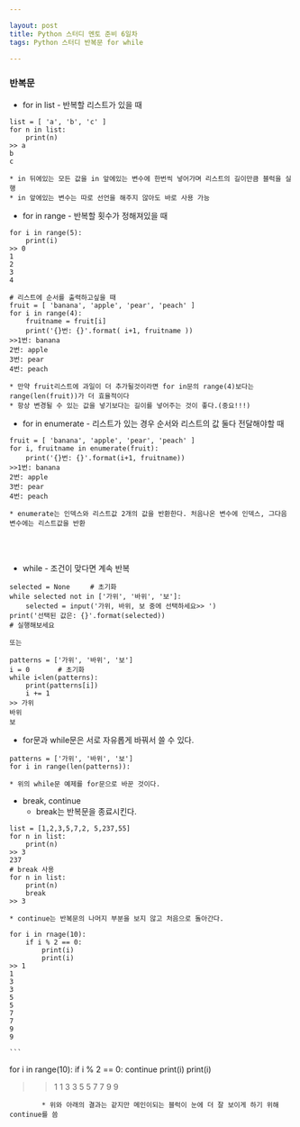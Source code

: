 ```yaml
---

layout: post
title: Python 스터디 멘토 준비 6일차
tags: Python 스터디 반복문 for while

---
```


### 반복문
* for in list - 반복할 리스트가 있을 때
```
list = [ 'a', 'b', 'c' ]
for n in list:
	print(n)
>> a
b
c
```
	* in 뒤에있는 모든 값을 in 앞에있는 변수에 한번씩 넣어가며 리스트의 길이만큼 블럭을 실행
	* in 앞에있는 변수는 따로 선언을 해주지 않아도 바로 사용 가능

* for in range - 반복할 횟수가 정해져있을 때
```
for i in range(5):
	print(i)
>> 0
1
2
3
4
```
```
# 리스트에 순서를 출력하고싶을 때
fruit = [ 'banana', 'apple', 'pear', 'peach' ]
for i in range(4):
	fruitname = fruit[i]
    print('{}번: {}'.format( i+1, fruitname ))
>>1번: banana
2번: apple
3번: pear
4번: peach
```
	* 만약 fruit리스트에 과일이 더 추가될것이라면 for in문의 range(4)보다는 range(len(fruit))가 더 효율적이다
	* 항상 변경될 수 있는 값을 넣기보다는 길이를 넣어주는 것이 좋다.(중요!!!)

* for in enumerate - 리스트가 있는 경우 순서와 리스트의 값 둘다 전달해야할 때
```
fruit = [ 'banana', 'apple', 'pear', 'peach' ]
for i, fruitname in enumerate(fruit):
	print('{}번: {}'.format(i+1, fruitname))
>>1번: banana
2번: apple
3번: pear
4번: peach
```
	* enumerate는 인덱스와 리스트값 2개의 값을 반환한다. 처음나온 변수에 인덱스, 그다음 변수에는 리스트값을 반환

<br/><br/>
* while - 조건이 맞다면 계속 반복
```
selected = None		# 초기화
while selected not in ['가위', '바위', '보']:
	selected = input('가위, 바위, 보 중에 선택하세요>> ')
print('선택된 값은: {}'.format(selected))
# 실행해보세요
```

	또는
```
patterns = ['가위', '바위', '보']
i = 0		# 초기화
while i<len(patterns):
	print(patterns[i])
    i += 1
>> 가위
바위
보
```

* for문과 while문은 서로 자유롭게 바꿔서 쓸 수 있다.
```
patterns = ['가위', '바위', '보']
for i in range(len(patterns)):
```
	* 위의 while문 예제를 for문으로 바꾼 것이다.

* break, continue
	* break는 반복문을 종료시킨다.
```
list = [1,2,3,5,7,2, 5,237,55]
for n in list:
	print(n)
>> 3
237
# break 사용
for n in list:
	print(n)
    break
>> 3
```
	* continue는 반복문의 나머지 부분을 보지 않고 처음으로 돌아간다.
```
for i in rnage(10):
	if i % 2 == 0:
		print(i)
        print(i)
>> 1
1
3
3
5
5
7
7
9
9
```

	```
for i in range(10):
	if i % 2 == 0:
    	continue
	print(i)
	print(i)
>> 1
1
3
3
5
5
7
7
9
9
```
		* 위와 아래의 결과는 같지만 메인이되는 블럭이 눈에 더 잘 보이게 하기 위해 continue를 씀